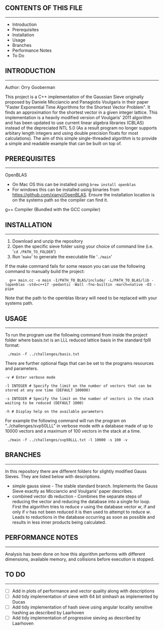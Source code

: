 ## CONTENTS OF THIS FILE
---------------------

 * Introduction
 * Prerequisites
 * Installation
 * Usage
 * Branches
 * Performance Notes
 * To Do

## INTRODUCTION
------------

Author: Orry Gooberman

This project is a C++ implementation of the Gaussian Sieve originally proposed by Daniele Micciancio and Panagiotis Voulgaris in their paper "Faster Exponential Time Algorithms for the Shortest Vector Problem". It finds an approximation for the shortest vector in a given integer lattice. This implementation is a heavily modified version of Voulgaris' 2011 algorithm and has been updated to use current linear algebra libraries (CBLAS) instead of the depreciated NTL 5.0 (As a result program no longer supports arbitary length integers and using double precision floats for most calculations). The aim of this simple single-threaded algorithm is to provide a simple and readable example that can be built on top of.


## PREREQUISITES
------------

OpenBLAS
- On Mac OS this can be installed using `brew install openblas`
- For windows this can be installed using binaries from https://github.com/xianyi/OpenBLAS. Ensure the installation location is on the systems path so the compiler can find it.

g++ Compiler (Bundled with the GCC compiler)


## INSTALLATION
------------

1. Download and unzip the repository
2. Open the specific sieve folder using your choice of command line (i.e. '`cd /PATH_TO_FOLDER`')
3. Run '`make`' to generate the executable file '`./main`'

If the make command fails for some reason you can use the following command to manually build the project:

```shell
  g++ main.cc -o main -I/PATH_TO_BLAS/include/ -L/PATH_TO_BLAS/lib -lopenblas -std=c++17 -pedantic -Wall -fno-builtin -march=native -O3 -pipe
```

Note that the path to the openblas library will need to be replaced with your systems path.


## USAGE
----------------

To run the program use the following command from inside the project folder where basis.txt is an LLL reduced lattice basis in the standard fplll format:

```shell
 ./main -f ../challenges/basis.txt
```
There are further optional flags that can be set to the programs resources and parameters.

```shell
-v # Enter verbose mode
```
```shell
-l INTEGER # Specify the limit on the number of vectors that can be stored at any one time (DEFAULT 100000)
```
```shell
-s INTEGER # Specify the limit on the number of vectors in the stack waiting to be reduced (DEFAULT 1000)
```
```shell
-h # Display help on the available parameters
```

For example the following command will run the program on "../challenges/svp50LLL" in verbose mode with a database made of up to 10000 vectors and a maximum of 100 vectors in the stack at a time.
```shell
 ./main -f ../challenges/svp50LLL.txt -l 10000 -s 100 -v
```

## BRANCHES
-------------

In this repository there are different folders for slightly modified Gauss Sieves. They are listed below with descriptions.

- simple gauss sieve - The stable standard branch. Implements the Gauss Sieve exactly as Micciancio and Voulgaris' paper describes.
- combined vector db reduction - Combines the separate steps of reducing the vector and reducing the database into a single for loop. First the algorithm tries to reduce $v$ using the database vector $w$, if and only if $v$ has not been reduced it is then used to attempt to reduce $w$. Leads to reductions in the database occurring as soon as possible and results in less inner products being calculated.

## PERFORMANCE NOTES
-------------

Analysis has been done on how this algorithm performs with different dimensions, available memory, and collisions before execution is stopped.


## TO DO
-------------

- [ ] Add in plots of performance and vector quality along with descriptions
- [ ] Add tidy implementation of sieve with 64 bit simhash as implemented by Ducas
- [ ] Add tidy implementation of hash sieve using angular locality sensitive hashing as described by Laarhoven
- [ ] Add tidy implementation of progressive sieving as described by Laarhoven